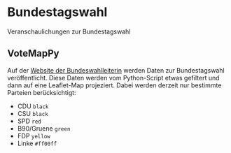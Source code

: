 # Bundestagswahl
Veranschaulichungen zur Bundestagswahl

## VoteMapPy
Auf der [Website der Bundeswahlleiterin](https://www.bundeswahlleiterin.de/bundeswahlleiter.html) werden Daten zur Bundestagswahl veröffentlicht. Diese Daten werden vom Python-Script etwas gefiltert und dann auf eine Leaflet-Map projeziert. Dabei werden derzeit nur bestimmte Parteien berücksichtigt:
- CDU `black`
- CSU `black`
- SPD `red`
- B90/Gruene `green`
- FDP `yellow`
- Linke `#ff00ff`


